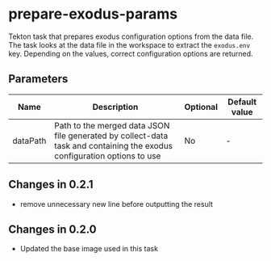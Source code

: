 # prepare-exodus-params

Tekton task that prepares exodus configuration options from the data file. The task looks at the data file
in the workspace to extract the `exodus.env` key. Depending on the values, correct configuration options are returned. 

## Parameters

| Name     | Description                                                                                                                 | Optional | Default value |
|----------|-----------------------------------------------------------------------------------------------------------------------------|----------|---------------|
| dataPath | Path to the merged data JSON file generated by collect-data task and containing the exodus configuration options to use     | No       | -             |

## Changes in 0.2.1
* remove unnecessary new line before outputting the result

## Changes in 0.2.0
* Updated the base image used in this task
